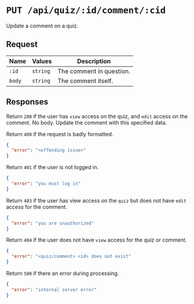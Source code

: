 # `PUT /api/quiz/:id/comment/:cid`

Update a comment on a quiz.

## Request

| Name | Values | Description |
|-|-|-|
| `:id` | `string` | The comment in question. |
| `body` | `string` | The comment itself. |

## Responses

Return `200` if the user has `view` access on the quiz, and `edit` access on the comment. No body. Update the comment with this specified data.

Return `400` if the request is badly formatted.

```json
{
  "error": "<offending issue>"
}
```

Return `401` if the user is not logged in.

```json
{
  "error": "you must log in"
}
```

Return `403` if the user has view access on the `quiz` but does not have `edit` access for the comment.

```json
{
  "error": "you are unauthorized"
}
```

Return `404` if the user does not have `view` access for the quiz or comment.

```json
{
  "error": "<quiz/comment> <id> does not exist"
}
```

Return `500` if there an error during processing.

```json
{
  "error": "internal server error"
}
```